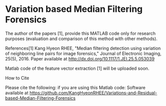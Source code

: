 # Variation based Median Filtering Forensics

The author of the papers [1], provide this MATLAB code only for research purposes (evaluation and comparison of this method with other methods).

References[1] Kang Hyeon RHEE, "Median filtering detection using variation of neighboring line pairs for image forensics," Journal of Electronic Imaging, 25(5), 2016. Paper available at http://dx.doi.org/10.1117/1.JEI.25.5.053039

Matlab code of the feature vector extraction [1] will be uploaded soon.

How to Cite

Please cite the following: if you are using this Matlab code:
Software available at https://github.com/KangHyeonRHEE/Variations-and-Residual-based-Median-Filtering-Forensics
